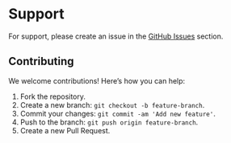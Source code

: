 # Support
For support, please create an issue in the [GitHub Issues](https://github.com/beatlab-mcmaster/SocialEyes/issues) section.

## Contributing

We welcome contributions! Here’s how you can help:

1. Fork the repository.
2. Create a new branch: `git checkout -b feature-branch`.
3. Commit your changes: `git commit -am 'Add new feature'`.
4. Push to the branch: `git push origin feature-branch`.
5. Create a new Pull Request.